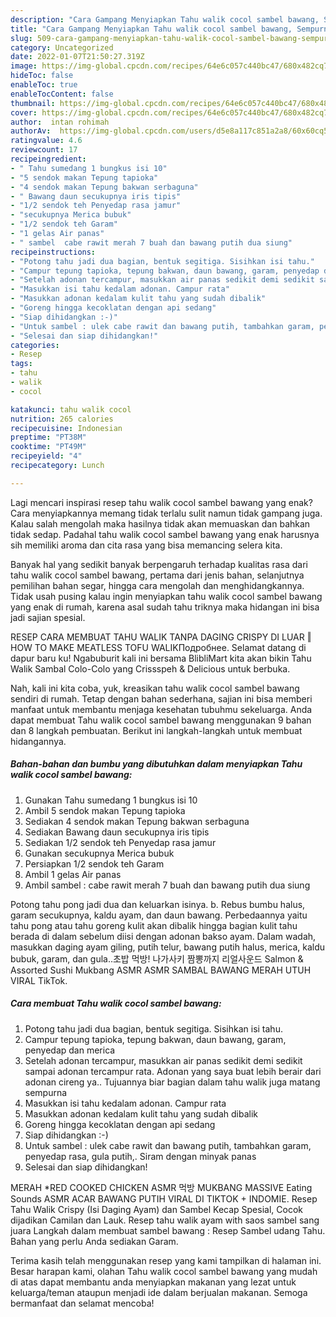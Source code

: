 ```yaml
---
description: "Cara Gampang Menyiapkan Tahu walik cocol sambel bawang, Sempurna"
title: "Cara Gampang Menyiapkan Tahu walik cocol sambel bawang, Sempurna"
slug: 509-cara-gampang-menyiapkan-tahu-walik-cocol-sambel-bawang-sempurna
category: Uncategorized
date: 2022-01-07T21:50:27.319Z
image: https://img-global.cpcdn.com/recipes/64e6c057c440bc47/680x482cq70/tahu-walik-cocol-sambel-bawang-foto-resep-utama.jpg
hideToc: false
enableToc: true
enableTocContent: false
thumbnail: https://img-global.cpcdn.com/recipes/64e6c057c440bc47/680x482cq70/tahu-walik-cocol-sambel-bawang-foto-resep-utama.jpg
cover: https://img-global.cpcdn.com/recipes/64e6c057c440bc47/680x482cq70/tahu-walik-cocol-sambel-bawang-foto-resep-utama.jpg
author:  intan rohimah
authorAv:  https://img-global.cpcdn.com/users/d5e8a117c851a2a8/60x60cq50/avatar.jpg
ratingvalue: 4.6
reviewcount: 17
recipeingredient:
- " Tahu sumedang 1 bungkus isi 10"
- "5 sendok makan Tepung tapioka"
- "4 sendok makan Tepung bakwan serbaguna"
- " Bawang daun secukupnya iris tipis"
- "1/2 sendok teh Penyedap rasa jamur"
- "secukupnya Merica bubuk"
- "1/2 sendok teh Garam"
- "1 gelas Air panas"
- " sambel  cabe rawit merah 7 buah dan bawang putih dua siung"
recipeinstructions:
- "Potong tahu jadi dua bagian, bentuk segitiga. Sisihkan isi tahu."
- "Campur tepung tapioka, tepung bakwan, daun bawang, garam, penyedap dan merica"
- "Setelah adonan tercampur, masukkan air panas sedikit demi sedikit sampai adonan tercampur rata. Adonan yang saya buat lebih berair dari adonan cireng ya.. Tujuannya biar bagian dalam tahu walik juga matang sempurna"
- "Masukkan isi tahu kedalam adonan. Campur rata"
- "Masukkan adonan kedalam kulit tahu yang sudah dibalik"
- "Goreng hingga kecoklatan dengan api sedang"
- "Siap dihidangkan :-)"
- "Untuk sambel : ulek cabe rawit dan bawang putih, tambahkan garam, penyedap rasa, gula putih,. Siram dengan minyak panas"
- "Selesai dan siap dihidangkan!"
categories:
- Resep
tags:
- tahu
- walik
- cocol

katakunci: tahu walik cocol 
nutrition: 265 calories
recipecuisine: Indonesian
preptime: "PT38M"
cooktime: "PT49M"
recipeyield: "4"
recipecategory: Lunch

---
```



Lagi mencari inspirasi resep tahu walik cocol sambel bawang yang enak? Cara menyiapkannya memang tidak terlalu sulit namun tidak gampang juga. Kalau salah mengolah maka hasilnya tidak akan memuaskan dan bahkan tidak sedap. Padahal tahu walik cocol sambel bawang yang enak harusnya sih memiliki aroma dan cita rasa yang bisa memancing selera kita.


Banyak hal yang sedikit banyak berpengaruh terhadap kualitas rasa dari tahu walik cocol sambel bawang, pertama dari jenis bahan, selanjutnya pemilihan bahan segar, hingga cara mengolah dan menghidangkannya. Tidak usah pusing kalau ingin menyiapkan tahu walik cocol sambel bawang yang enak di rumah, karena asal sudah tahu triknya maka hidangan ini bisa jadi sajian spesial.

RESEP CARA MEMBUAT TAHU WALIK TANPA DAGING CRISPY DI LUAR ‖ HOW TO MAKE MEATLESS TOFU WALIKПодробнее. Selamat datang di dapur baru ku! Ngabuburit kali ini bersama BlibliMart kita akan bikin Tahu Walik Sambal Colo-Colo yang Crissspeh &amp; Delicious untuk berbuka.


Nah, kali ini kita coba, yuk, kreasikan tahu walik cocol sambel bawang sendiri di rumah. Tetap dengan bahan sederhana, sajian ini bisa memberi manfaat untuk membantu menjaga kesehatan tubuhmu sekeluarga. Anda dapat membuat Tahu walik cocol sambel bawang menggunakan 9 bahan dan 8 langkah pembuatan. Berikut ini langkah-langkah untuk membuat hidangannya.

<!--inarticleads1-->

##### Bahan-bahan dan bumbu yang dibutuhkan dalam menyiapkan Tahu walik cocol sambel bawang:

1. Gunakan  Tahu sumedang 1 bungkus isi 10
1. Ambil 5 sendok makan Tepung tapioka
1. Sediakan 4 sendok makan Tepung bakwan serbaguna
1. Sediakan  Bawang daun secukupnya iris tipis
1. Sediakan 1/2 sendok teh Penyedap rasa jamur
1. Gunakan secukupnya Merica bubuk
1. Persiapkan 1/2 sendok teh Garam
1. Ambil 1 gelas Air panas
1. Ambil  sambel : cabe rawit merah 7 buah dan bawang putih dua siung


Potong tahu pong jadi dua dan keluarkan isinya. b. Rebus bumbu halus, garam secukupnya, kaldu ayam, dan daun bawang. Perbedaannya yaitu tahu pong atau tahu goreng kulit akan dibalik hingga bagian kulit tahu berada di dalam sebelum diisi dengan adonan bakso ayam. Dalam wadah, masukkan daging ayam giling, putih telur, bawang putih halus, merica, kaldu bubuk, garam, dan gula..초밥 먹방! 나가사키 짬뽕까지 리얼사운드 Salmon &amp; Assorted Sushi Mukbang ASMR ASMR SAMBAL BAWANG MERAH UTUH VIRAL TikTok. 

<!--inarticleads2-->

##### Cara membuat Tahu walik cocol sambel bawang:

1. Potong tahu jadi dua bagian, bentuk segitiga. Sisihkan isi tahu.
1. Campur tepung tapioka, tepung bakwan, daun bawang, garam, penyedap dan merica
1. Setelah adonan tercampur, masukkan air panas sedikit demi sedikit sampai adonan tercampur rata. Adonan yang saya buat lebih berair dari adonan cireng ya.. Tujuannya biar bagian dalam tahu walik juga matang sempurna
1. Masukkan isi tahu kedalam adonan. Campur rata
1. Masukkan adonan kedalam kulit tahu yang sudah dibalik
1. Goreng hingga kecoklatan dengan api sedang
1. Siap dihidangkan :-)
1. Untuk sambel : ulek cabe rawit dan bawang putih, tambahkan garam, penyedap rasa, gula putih,. Siram dengan minyak panas
1. Selesai dan siap dihidangkan!

MERAH *RED COOKED CHICKEN ASMR 먹방 MUKBANG MASSIVE Eating Sounds ASMR ACAR BAWANG PUTIH VIRAL DI TIKTOK + INDOMIE. Resep Tahu Walik Crispy (Isi Daging Ayam) dan Sambel Kecap Spesial, Cocok dijadikan Camilan dan Lauk. Resep tahu walik ayam with saos sambel sang juara Langkah dalam membuat sambel bawang : Resep Sambel udang Tahu. Bahan yang perlu Anda sediakan Garam. 

Terima kasih telah menggunakan resep yang kami tampilkan di halaman ini. Besar harapan kami, olahan Tahu walik cocol sambel bawang yang mudah di atas dapat membantu anda menyiapkan makanan yang lezat untuk keluarga/teman ataupun menjadi ide dalam berjualan makanan. Semoga bermanfaat dan selamat mencoba!
